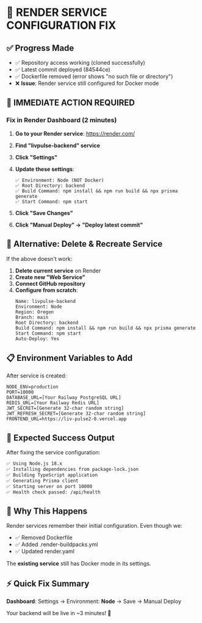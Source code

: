 # 🎯 **RENDER SERVICE CONFIGURATION FIX**

## ✅ **Progress Made**
- ✅ Repository access working (cloned successfully)
- ✅ Latest commit deployed (84544ce)
- ✅ Dockerfile removed (error shows "no such file or directory")
- ❌ **Issue**: Render service still configured for Docker mode

## 🔧 **IMMEDIATE ACTION REQUIRED**

### **Fix in Render Dashboard (2 minutes)**

1. **Go to your Render service**: https://render.com/
2. **Find "livpulse-backend" service**
3. **Click "Settings"**
4. **Update these settings**:

   ```
   ✅ Environment: Node (NOT Docker)
   ✅ Root Directory: backend
   ✅ Build Command: npm install && npm run build && npx prisma generate
   ✅ Start Command: npm start
   ```

5. **Click "Save Changes"**
6. **Click "Manual Deploy" → "Deploy latest commit"**

## 🚨 **Alternative: Delete & Recreate Service**

If the above doesn't work:

1. **Delete current service** on Render
2. **Create new "Web Service"**
3. **Connect GitHub repository**
4. **Configure from scratch**:
   ```
   Name: livpulse-backend
   Environment: Node
   Region: Oregon
   Branch: main
   Root Directory: backend
   Build Command: npm install && npm run build && npx prisma generate
   Start Command: npm start
   Auto-Deploy: Yes
   ```

## 📋 **Environment Variables to Add**

After service is created:
```env
NODE_ENV=production
PORT=10000
DATABASE_URL=[Your Railway PostgreSQL URL]
REDIS_URL=[Your Railway Redis URL]  
JWT_SECRET=[Generate 32-char random string]
JWT_REFRESH_SECRET=[Generate 32-char random string]
FRONTEND_URL=https://liv-pulse2-0.vercel.app
```

## 🎯 **Expected Success Output**

After fixing the service configuration:
```bash
✅ Using Node.js 18.x
✅ Installing dependencies from package-lock.json
✅ Building TypeScript application
✅ Generating Prisma client
✅ Starting server on port 10000
✅ Health check passed: /api/health
```

## 🚀 **Why This Happens**

Render services remember their initial configuration. Even though we:
- ✅ Removed Dockerfile
- ✅ Added .render-buildpacks.yml  
- ✅ Updated render.yaml

The **existing service** still has Docker mode in its settings.

## ⚡ **Quick Fix Summary**

**Dashboard**: Settings → Environment: **Node** → Save → Manual Deploy

Your backend will be live in ~3 minutes! 🎉